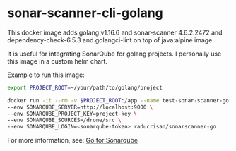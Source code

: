 # sonar-scanner-cli-golang

This docker image adds 
golang v1.16.6 
and sonar-scanner 4.6.2.2472 
and dependency-check-6.5.3 
and golangci-lint
on top of java:alpine image.   

It is useful for integrating SonarQube for golang projects. I personally use this image in a custom helm chart.

Example to run this image:

```bash
export PROJECT_ROOT=~/your/path/to/golang/project

docker run -it --rm -v $PROJECT_ROOT:/app --name test-sonar-scanner-go \
--env SONARQUBE_SERVER=http://localhost:9000 \
--env SONARQUBE_PROJECT_KEY=project-key \
--env SONARQUBE_SOURCES=/drone/src \
--env SONARQUBE_LOGIN=<sonarqube-token> raducrisan/sonarscanner-go

```

For more information, see: [Go for Sonarqube](https://medium.com/red6-es/go-for-sonarqube-ffff5b74f33a)
